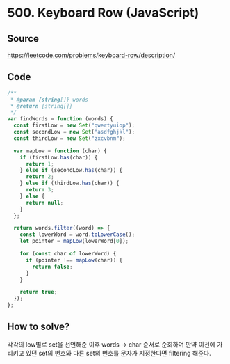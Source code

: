 # 500. Keyboard Row (JavaScript)

## Source

https://leetcode.com/problems/keyboard-row/description/

## Code

```javascript
/**
 * @param {string[]} words
 * @return {string[]}
 */
var findWords = function (words) {
  const firstLow = new Set("qwertyuiop");
  const secondLow = new Set("asdfghjkl");
  const thirdLow = new Set("zxcvbnm");

  var mapLow = function (char) {
    if (firstLow.has(char)) {
      return 1;
    } else if (secondLow.has(char)) {
      return 2;
    } else if (thirdLow.has(char)) {
      return 3;
    } else {
      return null;
    }
  };

  return words.filter((word) => {
    const lowerWord = word.toLowerCase();
    let pointer = mapLow(lowerWord[0]);

    for (const char of lowerWord) {
      if (pointer !== mapLow(char)) {
        return false;
      }
    }

    return true;
  });
};
```

## How to solve?

각각의 low별로 set을 선언해준 이후 words -> char 순서로 순회하며 만약 이전에 가리키고 있던 set의 번호와 다른 set의 번호를 문자가 지정한다면 filtering 해준다.

